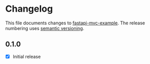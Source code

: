 # Changelog

This file documents changes to [fastapi-mvc-example](https://github.com/rszamszur/fastapi-mvc-example). The release numbering uses [semantic versioning](http://semver.org).

## 0.1.0

- [X] Initial release
